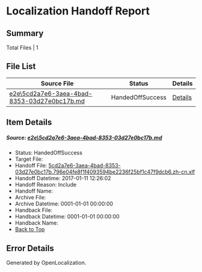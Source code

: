 # <a name='report-top'></a> Localization Handoff Report

## Summary
 Total Files | 1

## File List
 Source File | Status | Details 
 ----------- | ------ | ------- 
 [e2e\5cd2a7e6-3aea-4bad-8353-03d27e0bc17b.md](https://github.com/OpenLocalizationTestOrg/ol-test0/blob/6278dcbc29fb40a2c5ed7f3a8e6f653c6a3a801d/e2e/5cd2a7e6-3aea-4bad-8353-03d27e0bc17b.md) | HandedOffSuccess | [Details](#09bb9bc0397639927b9e1e094831bc6755e3086c1)

## Item Details
##### <a name='09bb9bc0397639927b9e1e094831bc6755e3086c1'></a> Source: [e2e\5cd2a7e6-3aea-4bad-8353-03d27e0bc17b.md](https://github.com/OpenLocalizationTestOrg/ol-test0/blob/6278dcbc29fb40a2c5ed7f3a8e6f653c6a3a801d/e2e/5cd2a7e6-3aea-4bad-8353-03d27e0bc17b.md)
* Status: HandedOffSuccess
* Target File: 
* Handoff File: [5cd2a7e6-3aea-4bad-8353-03d27e0bc17b.796e04fe8f1f4093594be2236f25bf1c47f9dcb6.zh-cn.xlf](https://github.com/OpenLocalizationTestOrg/ol-test0-handoff/blob/819a973193ab9b5fb2c554a995586da7514700b8/ol-handoff/OpenLocalizationTestOrg/ol-test0-zhcn/shujia/mt/5cd2a7e6-3aea-4bad-8353-03d27e0bc17b.796e04fe8f1f4093594be2236f25bf1c47f9dcb6.zh-cn.xlf)
* Handoff Datetime: 2017-01-11 12:26:02
* Handoff Reason: Include
* Handoff Name: 
* Archive File: 
* Archive Datetime: 0001-01-01 00:00:00
* Handback File: 
* Handback Datetime: 0001-01-01 00:00:00
* Handback Name: 
* [Back to Top](#report-top)


## Error Details

Generated by OpenLocalization.
